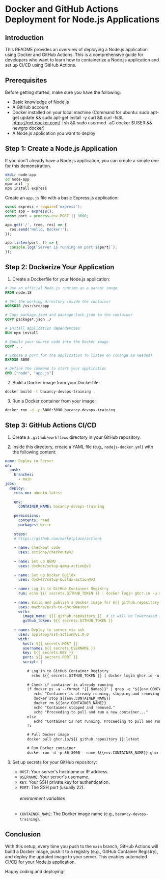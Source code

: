 # Docker and GitHub Actions Deployment for Node.js Applications

## Introduction

This README provides an overview of deploying a Node.js application using Docker and GitHub Actions. This is a comprehensive guide for developers who want to learn how to containerize a Node.js application and set up CI/CD using GitHub Actions.

## Prerequisites

Before getting started, make sure you have the following:

- Basic knowledge of Node.js
- A GitHub account
- Docker installed on your local machine (Command for ubuntu: sudo apt-get update && sudo apt-get install -y curl && curl -fsSL https://get.docker.com/ | sh && sudo usermod -aG docker $USER && newgrp docker)
- A Node.js application you want to deploy

## Step 1: Create a Node.js Application

If you don't already have a Node.js application, you can create a simple one for this demonstration.

```bash
mkdir node-app
cd node-app
npm init -y
npm install express
```

Create an `app.js` file with a basic Express.js application:

```javascript
const express = require('express');
const app = express();
const port = process.env.PORT || 3000;

app.get('/', (req, res) => {
  res.send('Hello, Docker!');
});

app.listen(port, () => {
  console.log(`Server is running on port ${port}`);
});
```

## Step 2: Dockerize Your Application

1. Create a Dockerfile for your Node.js application:

```Dockerfile
# Use an official Node.js runtime as a parent image
FROM node:18

# Set the working directory inside the container
WORKDIR /usr/src/app

# Copy package.json and package-lock.json to the container
COPY package*.json ./

# Install application dependencies
RUN npm install

# Bundle your source code into the Docker image
COPY . .

# Expose a port for the application to listen on (change as needed)
EXPOSE 3000

# Define the command to start your application
CMD ["node", "app.js"]
```

2. Build a Docker image from your Dockerfile:

```bash
docker build -t bacancy-devops-training .
```

3. Run a Docker container from your image:

```bash
docker run -d -p 3000:3000 bacancy-devops-training
```

## Step 3: GitHub Actions CI/CD

1. Create a `.github/workflows` directory in your GitHub repository.

2. Inside this directory, create a YAML file (e.g., `nodejs-docker.yml`) with the following content:

```yaml
name: Deploy to Server
on:
  push:
    branches:
      - main
jobs:
  deploy:
    runs-on: ubuntu-latest
    
    env:
      CONTAINER_NAME: bacancy-devops-training
      
    permissions:
      contents: read
      packages: write
       
    steps:
    # https://github.com/marketplace/actions
    
    - name: Checkout code
      uses: actions/checkout@v2
      
    - name: Set up QEMU
      uses: docker/setup-qemu-action@v3
      
    - name: Set up Docker Buildx
      uses: docker/setup-buildx-action@v3
      
    - name: Log in to GitHub Container Registry
      run: echo ${{ secrets.GITHUB_TOKEN }} | docker login ghcr.io -u ${{ github.repository_owner }} --password-stdin
      
    - name: Build and publish a Docker image for ${{ github.repository }}
      uses: macbre/push-to-ghcr@master
      with:
        image_name: ${{ github.repository }}  # it will be lowercased internally
        github_token: ${{ secrets.GITHUB_TOKEN }}
         
    - name: Deploy to server via ssh
      uses: appleboy/ssh-action@v1.0.0
      with:
        host: ${{ secrets.HOST }}
        username: ${{ secrets.USERNAME }}
        key: ${{ secrets.KEY }}
        port: ${{ secrets.PORT }}
        script: |
         
          # Log in to GitHub Container Registry
            echo ${{ secrets.GITHUB_TOKEN }} | docker login ghcr.io -u ${{ github.repository_owner }} --password-stdin
            
          # Check if container is already running
          if docker ps -a --format "{{.Names}}" | grep -q "${{env.CONTAINER_NAME}}"; then
             echo "Container is already running, stopping and removing it..."
             docker stop ${{env.CONTAINER_NAME}}
             docker rm ${{env.CONTAINER_NAME}}
             echo "Container stopped and removed."
             echo "Proceeding to pull and run a new container..."
          else
             echo "Container is not running. Proceeding to pull and run a new container..."
          fi          

          # Pull Docker image
          docker pull ghcr.io/${{ github.repository }}:latest

          # Run Docker container
          docker run -d -p 80:3000 --name ${{env.CONTAINER_NAME}} ghcr.io/${{ github.repository }}:latest

```

3. Set up secrets for your GitHub repository:

   - `HOST`: Your server's hostname or IP address.
   - `USERNAME`: Your server's username.
   - `KEY`: Your SSH private key for authentication.
   - `PORT`: The SSH port (usually 22).
      ###### environment variables
   - `CONTAINER_NAME`: The Docker image name (e.g., `bacancy-devops-training`).

## Conclusion

With this setup, every time you push to the `main` branch, GitHub Actions will build a Docker image, push it to a registry (e.g., GitHub Container Registry), and deploy the updated image to your server. This enables automated CI/CD for your Node.js application.

Happy coding and deploying!
